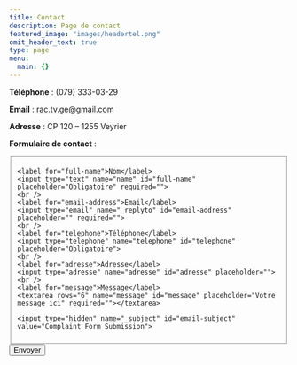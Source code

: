 ```yaml
---
title: Contact
description: Page de contact
featured_image: "images/headertel.png"
omit_header_text: true
type: page
menu:
  main: {}
---
```

**Téléphone** : (079) 333-03-29

**Email** :  rac.tv.ge@gmail.com

**Adresse** : CP 120 – 1255 Veyrier

**Formulaire de contact** :

<form id="fs-frm" name="complaint-form" accept-charset="utf-8" action="https://formspree.io/rac.tv.ge@gmail.com" method="post">
  <fieldset id="fs-frm-inputs">

    <label for="full-name">Nom</label>
    <input type="text" name="name" id="full-name" placeholder="Obligatoire" required="">
    <br />
    <label for="email-address">Email</label>
    <input type="email" name="_replyto" id="email-address" placeholder="" required="">
    <br />
    <label for="telephone">Téléphone</label>
    <input type="telephone" name="telephone" id="telephone" placeholder="Obligatoire">
    <br />
    <label for="adresse">Adresse</label>
    <input type="adresse" name="adresse" id="adresse" placeholder="">
    <br />
    <label for="message">Message</label>
    <textarea rows="6" name="message" id="message" placeholder="Votre message ici" required=""></textarea>

    <input type="hidden" name="_subject" id="email-subject" value="Complaint Form Submission">
  </fieldset>
  <input type="submit" value="Envoyer">
</form>
